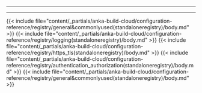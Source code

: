 
---
---

{{< include file="content/_partials/anka-build-cloud/configuration-reference/registry/general&commonlyused(standaloneregistry)/body.md" >}}
{{< include file="content/_partials/anka-build-cloud/configuration-reference/registry/logging(standaloneregistry)/body.md" >}}
{{< include file="content/_partials/anka-build-cloud/configuration-reference/registry/https_tls(standaloneregistry)/body.md" >}}
{{< include file="content/_partials/anka-build-cloud/configuration-reference/registry/authentication_authorization(standaloneregistry)/body.md" >}}
{{< include file="content/_partials/anka-build-cloud/configuration-reference/registry/general&commonlyused(standaloneregistry)/body.md" >}}
